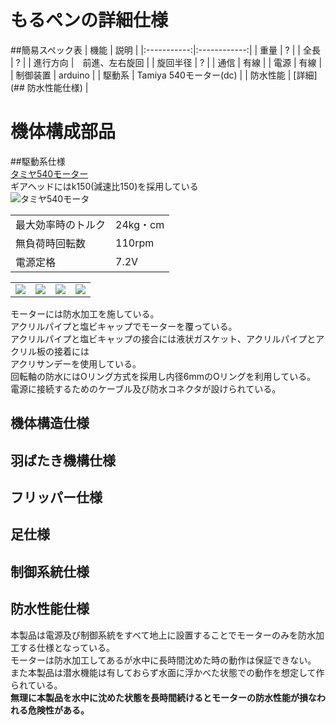 # もるペンの詳細仕様  

##簡易スペック表
| 機能 | 説明 | 
|:-----------:|:------------:|
| 重量      |        ? |
| 全長 | ? |
| 進行方向     |　前進、左右旋回 |
| 旋回半径       | ? |
| 通信         | 有線 |
| 電源 |       有線 |
| 制御装置  |     arduino |
| 駆動系 | Tamiya 540モーター(dc) |
| 防水性能 | [詳細](## 防水性能仕様) |


# 機体構成部品

##駆動系仕様   
[タミヤ540モーター](http://www.tamiya.com/japan/robocon/robo_parts/g_motor/g_motor_zumen.htm)  
ギアヘッドにはk150(減速比150)を採用している  
![タミヤ540モータ](http://www.tamiya.com/japan/robocon/robo_parts/g_motor/g_motor540.jpg)  

|   |   |  
|---|---|  
| 最大効率時のトルク | 24kg・cm |
| 無負荷時回転数 | 110rpm |
| 電源定格 | 7.2V |


|   |   |   |   |
|---|---|---|---|  
| ![](https://github.com/muro-tani/trybotsKagakukanProject/blob/master/picture/P_20160705_225120.jpg)| ![](https://github.com/muro-tani/trybotsKagakukanProject/blob/master/picture/P_20160705_225217.jpg) | ![](https://github.com/muro-tani/trybotsKagakukanProject/blob/master/picture/P_20160705_225143.jpg) | ![](https://github.com/muro-tani/trybotsKagakukanProject/blob/master/picture/P_20160705_225229.jpg) 

モーターには防水加工を施している。  
アクリルパイプと塩ビキャップでモーターを覆っている。  
アクリルパイプと塩ビキャップの接合には液状ガスケット、アクリルパイプとアクリル板の接着には  
アクリサンデーを使用している。  
回転軸の防水にはOリング方式を採用し内径6mmのOリングを利用している。  
電源に接続するためのケーブル及び防水コネクタが設けられている。

## 機体構造仕様  

## 羽ばたき機構仕様  

## フリッパー仕様  

## 足仕様  

## 制御系統仕様  

## 防水性能仕様

本製品は電源及び制御系統をすべて地上に設置することでモーターのみを防水加工する仕様となっている。  
モーターは防水加工してあるが水中に長時間沈めた時の動作は保証できない。  
また本製品は潜水機能は有しておらず水面に浮かべた状態での動作を想定して作られている。  
**無理に本製品を水中に沈めた状態を長時間続けるとモーターの防水性能が損なわれる危険性がある。**  
